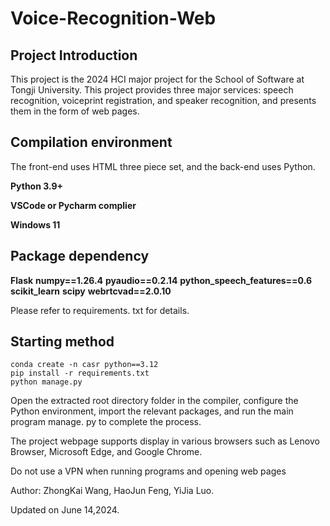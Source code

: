 # **Voice-Recognition-Web**

## Project Introduction

This project is the 2024 HCI major project for the School of Software at Tongji University. This project provides three major services: speech recognition, voiceprint registration, and speaker recognition, and presents them in the form of web pages.

## Compilation environment

The front-end uses HTML three piece set, and the back-end uses Python.

**Python 3.9+**

**VSCode or Pycharm complier**

**Windows 11**

## Package dependency

**Flask**
**numpy==1.26.4**
**pyaudio==0.2.14**
**python_speech_features==0.6**
**scikit_learn**
**scipy**
**webrtcvad==2.0.10**

Please refer to requirements. txt for details.

## Starting method

```
conda create -n casr python==3.12
pip install -r requirements.txt
python manage.py
```

Open the extracted root directory folder in the compiler, configure the Python environment, import the relevant packages, and run the main program manage. py to complete the process.

The project webpage supports display in various browsers such as Lenovo Browser, Microsoft Edge, and Google Chrome.

Do not use a VPN when running programs and opening web pages



Author: ZhongKai Wang, HaoJun Feng, YiJia Luo.

Updated on June 14,2024.



